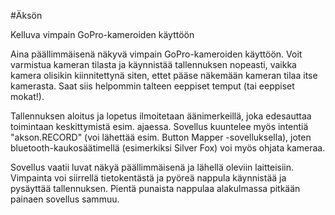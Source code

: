 #Äksön

Kelluva vimpain GoPro-kameroiden käyttöön

Aina päällimmäisenä näkyvä vimpain GoPro-kameroiden käyttöön. Voit varmistua kameran tilasta ja käynnistää tallennuksen nopeasti, vaikka kamera olisikin kiinnitettynä siten, ettet pääse näkemään kameran tilaa itse kamerasta. Saat siis helpommin talteen eeppiset temput (tai eeppiset mokat!).

Tallennuksen aloitus ja lopetus ilmoitetaan äänimerkeillä, joka edesauttaa toimintaan keskittymistä esim. ajaessa. Sovellus kuuntelee myös intentiä "akson.RECORD" (voi lähettää esim. Button Mapper -sovelluksella), joten bluetooth-kaukosäätimellä (esimerkiksi Silver Fox) voi myös ohjata kameraa.

Sovellus vaatii luvat näkyä päällimmäisenä ja lähellä oleviin laitteisiin. Vimpainta voi siirrellä tietokentästä ja pyöreä nappula käynnistää ja pysäyttää tallennuksen. Pientä punaista nappulaa alakulmassa pitkään painaen sovellus sammuu.

